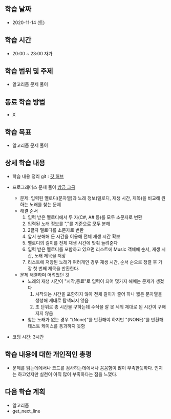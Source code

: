 학습 날짜
---
+ 2020-11-14 (토)

학습 시간
---
+ 20:00 ~ 23:00 자가

학습 범위 및 주제
---
+ 알고리즘 문제 풀이

동료 학습 방법
---
+ X

학습 목표
---
+ 알고리즘 문제 풀이

상세 학습 내용
---
+ 학습 내용 정리 git : [깃 허브](https://github.com/kiskim/study)   

+ 프로그래머스 문제 풀이 [방금 그곡](https://programmers.co.kr/learn/courses/30/lessons/17683)
	+ 문제: 입력된 멜로디(문자열)과 노래 정보(멜로디, 재생 시간, 제목)을 비교해 원하는 노래를 찾는 문제
	+ 해결 순서
		1. 입력 받은 멜로디에서 두 자(C#, A# 등)를 모두 소문자로 변환
		2. 입력된 노래 정보를 ","를 기준으로 모두 분해
		3. 2글자 멜로디를 소문자로 변환
		4. 앞서 분해해 둔 시간을 이용해 전체 재생 시간 확보
		5. 멜로디의 길이를 전체 재생 시간에 맞춰 늘려준다
		6. 입력 받은 멜로디를 포함하고 있으면 리스트에 Music 객체에 순서, 재생 시간, 노래 제목을 저장
		7. 리스트에 저장된 노래가 여러개인 경우 재생 시간, 순서 순으로 정렬 후 가장 첫 번째 제목을 반환한다.
	+ 문제 해결하며 어려웠던 것
		+ 노래의 재생 시간이 "시작,종료"로 입력이 되어 몇가지 해메는 문제가 생겼다
			1. 시작되는 시간을 포함하지 않아 전체 길이가 줄어 하나 짧은 문자열을 생성해 제대로 탐색되지 않음
			2. 초 단위로 총 시간을 구하는데 수식을 잘 못 세워 제대로 된 시간이 구해지지 않음
		+ 찾는 노래가 없는 경우 "(None)"를 반환해야 하지만 "(NONE)"를 반환해 테스트 케이스를 통과하지 못함

+ 코딩 시간: 3시간

학습 내용에 대한 개인적인 총평
---
+ 문제를 읽는데에서나 코드를 검사하는데에서나 꼼꼼함이 많이 부족한듯하다. 인지는 하고있지만 실천이 아직 많이 부족하다는 점을 느꼈다.

다음 학습 계획
---
+ 알고리즘
+ get_next_line